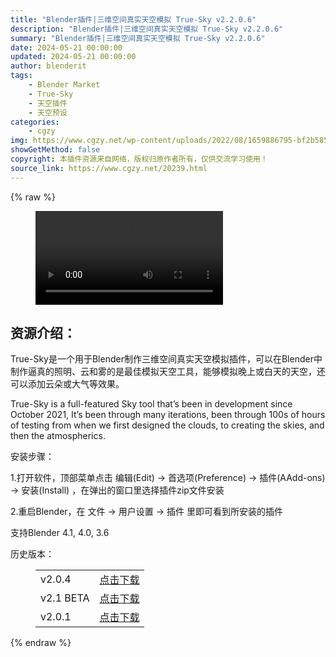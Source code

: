 ```yaml
---
title: "Blender插件|三维空间真实天空模拟 True-Sky v2.2.0.6"
description: "Blender插件|三维空间真实天空模拟 True-Sky v2.2.0.6"
summary: "Blender插件|三维空间真实天空模拟 True-Sky v2.2.0.6"
date: 2024-05-21 00:00:00
updated: 2024-05-21 00:00:00
author: blenderit
tags: 
    - Blender Market
    - True-Sky
    - 天空插件
    - 天空预设
categories:
    - cgzy
img: https://www.cgzy.net/wp-content/uploads/2022/08/1659886795-bf2b585aaeb7a04.jpg
showGetMethod: false
copyright: 本插件资源来自网络，版权归原作者所有，仅供交流学习使用！
source_link: https://www.cgzy.net/20239.html
---
```


{% raw %}
<figure class="wp-block-video aligncenter"><video controls src="https://cloud.video.taobao.com/play/u/717183932/p/1/e/6/t/1/372165318542.mp4"></video></figure><div class="wp-block-pandastudio-title"><div class="title_style_01"><h2 id="h2-0">资源介绍：</h2></div></div><p class="is-style-text-indent-2em">True-Sky是一个用于Blender制作三维空间真实天空模拟插件，可以在Blender中制作逼真的照明、云和雾的是最佳模拟天空工具，能够模拟晚上或白天的天空，还可以添加云朵或大气等效果。</p><p>True-Sky is a full-featured Sky tool that’s been in development since October 2021, It’s been through many iterations, been through 100s of hours of testing from when we first designed the clouds, to creating the skies, and then the atmospherics.</p><div class="wp-block-pandastudio-title"><div class="title_style_01"><p>安装步骤：</p></div></div><p>1.打开软件，顶部菜单点击 编辑(Edit) → 首选项(Preference) → 插件(AAdd-ons) → 安装(Install) ，在弹出的窗口里选择插件zip文件安装</p><p>2.重启Blender，在 文件 → 用户设置 → 插件 里即可看到所安装的插件</p><div class="wp-block-pandastudio-tips"><div class="tip success "><p>支持Blender 4.1, 4.0, 3.6</p>
</div></div><div class="wp-block-pandastudio-title"><div class="title_style_01"><p>历史版本：</p></div></div><figure class="wp-block-table has-medium-font-size"><table><tbody><tr><td>v2.0.4</td><td><a href="https://www.cgzy.net/go?_=4b0f6dddeeaHR0cHM6Ly9wYW4uYmFpZHUuY29tL3MvMVRKajNtUlZ2cUE3ODFXSVdBeV9ndFE%2FcHdkPWprczI%3D" target="_blank">点击下载</a></td></tr><tr><td>v2.1 BETA</td><td><a href="https://www.cgzy.net/go?_=fb3bb213c6aHR0cHM6Ly9wYW4uYmFpZHUuY29tL3MvMXB2UlIxMUdiVlc0NC1LeGJfTXpfbUE%2FcHdkPWtiMXE%3D" target="_blank">点击下载</a></td></tr><tr><td>v2.0.1</td><td><a href="https://www.cgzy.net/go?_=f69c7abb63aHR0cHM6Ly9wYW4uYmFpZHUuY29tL3MvMXNOc2U3djNuVzloR1Nxc1pDTVdyUlE%2FcHdkPTZ0M3E%3D" target="_blank" rel="noreferrer noopener">点击下载</a></td></tr></tbody></table></figure>
<div style="display: none">cgzy</div>
{% endraw %}